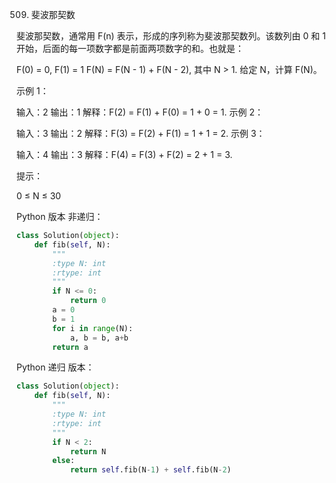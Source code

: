 509. 斐波那契数

斐波那契数，通常用 F(n) 表示，形成的序列称为斐波那契数列。该数列由 0 和 1 开始，后面的每一项数字都是前面两项数字的和。也就是：

F(0) = 0,   F(1) = 1
F(N) = F(N - 1) + F(N - 2), 其中 N > 1.
给定 N，计算 F(N)。

 

示例 1：

输入：2
输出：1
解释：F(2) = F(1) + F(0) = 1 + 0 = 1.
示例 2：

输入：3
输出：2
解释：F(3) = F(2) + F(1) = 1 + 1 = 2.
示例 3：

输入：4
输出：3
解释：F(4) = F(3) + F(2) = 2 + 1 = 3.
 

提示：

0 ≤ N ≤ 30


Python 版本 非递归：

```python
class Solution(object):
    def fib(self, N):
        """
        :type N: int
        :rtype: int
        """
        if N <= 0:
            return 0
        a = 0
        b = 1
        for i in range(N):
            a, b = b, a+b
        return a
```

Python 递归 版本：

```python
class Solution(object):
    def fib(self, N):
        """
        :type N: int
        :rtype: int
        """
        if N < 2:
            return N
        else:
            return self.fib(N-1) + self.fib(N-2)
```